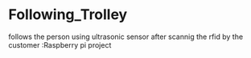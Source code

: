 # Following_Trolley
follows the person using ultrasonic sensor after scannig the rfid by the customer :Raspberry pi project
